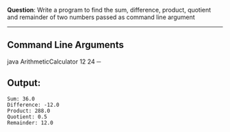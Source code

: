 **Question**: Write a program to find the sum, difference, product, quotient and remainder of two numbers passed as command line argument

---

## Command Line Arguments
java ArithmeticCalculator 12 24                                                                    ─

## Output: 

```
Sum: 36.0
Difference: -12.0
Product: 288.0
Quotient: 0.5
Remainder: 12.0
```
